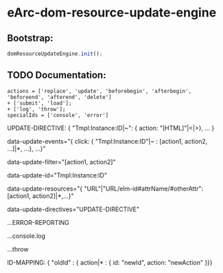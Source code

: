 # eArc-dom-resource-update-engine

## Bootstrap:

```js
domResourceUpdateEngine.init();
```


## TODO Documentation:

    actions = ['replace', 'update', 'beforebegin', 'afterbegin', 'beforeend', 'afterend', 'delete']
    + ['submit', 'load'];
    + ['log', 'throw'];
    specialIds = ['console', 'error']


UPDATE-DIRECTIVE: { "Tmpl:Instance:ID|~": { action: "[HTML]"|<|>}, ... }

data-update-events="{ click: { "Tmpl:Instance:ID"|~ : [action1, action2, ...]|*, ...}, ...}"

data-update-filter="[action1, action2]"

data-update-id="Tmpl:Instance:ID"

data-update-resources="{ "URL"|"URL/elm-id#attrName/#otherAttr": [action1, action2]|*,...}"

data-update-directives="UPDATE-DIRECTIVE"

...ERROR-REPORTING

...console.log

...throw

ID-MAPPING: { "oldId" : { action|* : { id: "newId", action: "newAction" }}}
